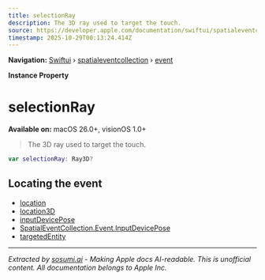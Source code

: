 ```yaml
---
title: selectionRay
description: The 3D ray used to target the touch.
source: https://developer.apple.com/documentation/swiftui/spatialeventcollection/event/selectionray
timestamp: 2025-10-29T00:13:24.414Z
---
```


**Navigation:** [Swiftui](/documentation/swiftui) › [spatialeventcollection](/documentation/swiftui/spatialeventcollection) › [event](/documentation/swiftui/spatialeventcollection/event)

**Instance Property**

# selectionRay

**Available on:** macOS 26.0+, visionOS 1.0+

> The 3D ray used to target the touch.

```swift
var selectionRay: Ray3D?
```

## Locating the event

- [location](/documentation/swiftui/spatialeventcollection/event/location)
- [location3D](/documentation/swiftui/spatialeventcollection/event/location3d)
- [inputDevicePose](/documentation/swiftui/spatialeventcollection/event/inputdevicepose-swift.property)
- [SpatialEventCollection.Event.InputDevicePose](/documentation/swiftui/spatialeventcollection/event/inputdevicepose-swift.struct)
- [targetedEntity](/documentation/swiftui/spatialeventcollection/event/targetedentity)

---

*Extracted by [sosumi.ai](https://sosumi.ai) - Making Apple docs AI-readable.*
*This is unofficial content. All documentation belongs to Apple Inc.*
